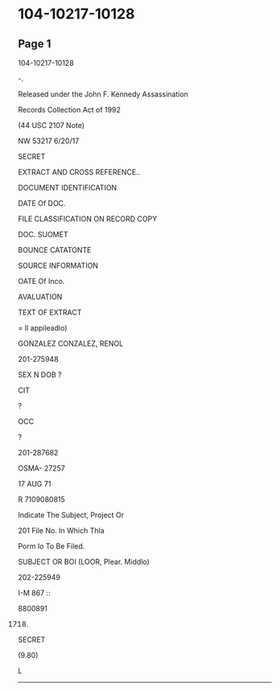 # 104-10217-10128

## Page 1

104-10217-10128

-.

Released under the John F. Kennedy Assassination

Records Collection Act of 1992

(44 USC 2107 Note)

NW 53217 6/20/17

SECRET

EXTRACT AND CROSS REFERENCE..

DOCUMENT IDENTIFICATION

DATE Of DOC.

FILE CLASSIFICATION ON RECORD COPY

DOC. SUOMET

BOUNCE CATATONTE

SOURCE INFORMATION

OATE Of Inco.

AVALUATION

TEXT OF EXTRACT

= Il appileadio)

GONZALEZ CONZALEZ, RENOL

201-275948

SEX N DOB ?

CIT

?

OCC

?

201-287682

OSMA- 27257

17 AUG 71

R 7109080815

Indicate The Subject, Project Or

201 File No. In Which Thla

Porm Io To Be Filed.

SUBJECT OR BOI (LOOR, Plear. Middlo)

202-225949

I-M 867 ::

8800891

01718.

SECRET

(9.80)

L

---

